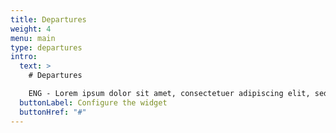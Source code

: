 ```yaml
---
title: Departures
weight: 4
menu: main
type: departures
intro:
  text: >
    # Departures

    ENG - Lorem ipsum dolor sit amet, consectetuer adipiscing elit, sed diam nonummy nibh euismod tincidunt ut laoreet dolore magna aliquam erat volutpat. Ut wisi enim ad minim veniam, quis nostrud exerci tation ullamcorper suscipit lobortis nisl ut aliquip ex ea commodo consequat
  buttonLabel: Configure the widget
  buttonHref: "#"
---
```

